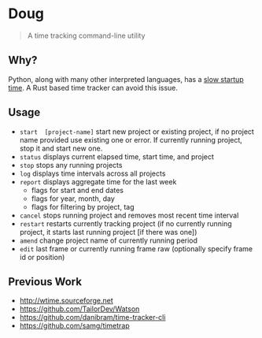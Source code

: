 # Doug
> A time tracking command-line utility

## Why?

Python, along with many other interpreted languages, has a [slow startup
time][0]. A Rust based time tracker can avoid this issue.

## Usage

- `start  [project-name]`
  start new project or existing project, if no project name provided use
  existing one or error. If currently running project, stop
  it and start new one.
- `status`
  displays current elapsed time, start time, and project
- `stop`
  stops any running projects
- `log`
  displays time intervals across all projects
- `report`
  displays aggregate time for the last week
  + flags for start and end dates
  + flags for year, month, day
  + flags for filtering by project, tag
- `cancel`
  stops running project and removes most recent time interval
- `restart`
  restarts currently tracking project (if no currently running project, it
  starts last running project [if there was one])
- `amend`
  change project name of currently running period
- `edit`
  last frame or currently running frame raw (optionally specify frame id or
  position)

## Previous Work

- http://wtime.sourceforge.net
- https://github.com/TailorDev/Watson
- https://github.com/danibram/time-tracker-cli
- https://github.com/samg/timetrap

[0]: https://mail.python.org/pipermail/python-dev/2017-July/148656.html
